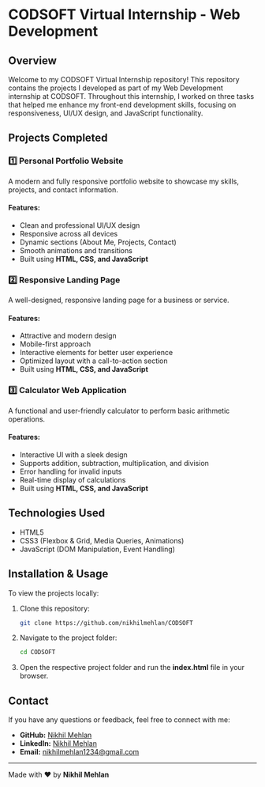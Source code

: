 # CODSOFT Virtual Internship - Web Development

## Overview
Welcome to my CODSOFT Virtual Internship repository! This repository contains the projects I developed as part of my Web Development internship at CODSOFT. Throughout this internship, I worked on three tasks that helped me enhance my front-end development skills, focusing on responsiveness, UI/UX design, and JavaScript functionality.

## Projects Completed
### 1️⃣ Personal Portfolio Website
A modern and fully responsive portfolio website to showcase my skills, projects, and contact information.
#### Features:
- Clean and professional UI/UX design
- Responsive across all devices
- Dynamic sections (About Me, Projects, Contact)
- Smooth animations and transitions
- Built using **HTML, CSS, and JavaScript**

### 2️⃣ Responsive Landing Page
A well-designed, responsive landing page for a business or service.
#### Features:
- Attractive and modern design
- Mobile-first approach
- Interactive elements for better user experience
- Optimized layout with a call-to-action section
- Built using **HTML, CSS, and JavaScript**

### 3️⃣ Calculator Web Application
A functional and user-friendly calculator to perform basic arithmetic operations.
#### Features:
- Interactive UI with a sleek design
- Supports addition, subtraction, multiplication, and division
- Error handling for invalid inputs
- Real-time display of calculations
- Built using **HTML, CSS, and JavaScript**

## Technologies Used
- HTML5
- CSS3 (Flexbox & Grid, Media Queries, Animations)
- JavaScript (DOM Manipulation, Event Handling)

## Installation & Usage
To view the projects locally:
1. Clone this repository:
   ```bash
   git clone https://github.com/nikhilmehlan/CODSOFT
   ```
2. Navigate to the project folder:
   ```bash
   cd CODSOFT
   ```
3. Open the respective project folder and run the **index.html** file in your browser.



## Contact
If you have any questions or feedback, feel free to connect with me:
- **GitHub:** [Nikhil Mehlan](https://github.com/nikhilmehlan)
- **LinkedIn:** [Nikhil Mehlan](https://linkedin.com/in/nikhilmehlan)
- **Email:** nikhilmehlan1234@gmail.com

---
Made with ❤️ by **Nikhil Mehlan**

